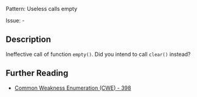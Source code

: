 Pattern: Useless calls empty

Issue: -

## Description

Ineffective call of function `empty()`. Did you intend to call `clear()` instead?

## Further Reading

* [Common Weakness Enumeration (CWE) - 398](https://cwe.mitre.org/data/definitions/398.html)